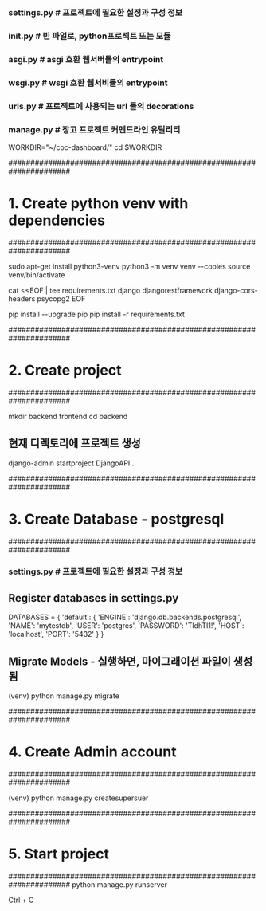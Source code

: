 ### settings.py # 프로젝트에 필요한 설정과 구성 정보
### __init__.py # 빈 파일로, python프로젝트 또는 모듈
### asgi.py     # asgi 호환 웹서버들의 entrypoint
### wsgi.py     # wsgi 호환 웹서비들의 entrypoint
### urls.py     # 프로젝트에 사용되는 url 들의 decorations
### manage.py   # 장고 프로젝트 커멘드라인 유틸리티

WORKDIR="~/coc-dashboard/"
cd $WORKDIR

######################################################################
# 1. Create python venv with dependencies
######################################################################

sudo apt-get install python3-venv
python3 -m venv venv --copies
source venv/bin/activate

cat <<EOF | tee requirements.txt
django
djangorestframework
django-cors-headers
psycopg2
EOF

pip install --upgrade pip
pip install -r requirements.txt 


######################################################################
# 2. Create project
######################################################################

mkdir backend frontend
cd backend

## 현재 디렉토리에 프로젝트 생성
django-admin startproject DjangoAPI .


######################################################################
# 3. Create Database - postgresql
######################################################################

### settings.py # 프로젝트에 필요한 설정과 구성 정보

## Register databases in settings.py
DATABASES = {
    'default': {
        'ENGINE': 'django.db.backends.postgresql',
        'NAME': 'mytestdb',
        'USER': 'postgres',
        'PASSWORD': 'TldhTl1!',
        'HOST': 'localhost',
        'PORT': '5432'
    }
}

## Migrate Models - 실행하면, 마이그래이션 파일이 생성 됨
(venv) python manage.py migrate

<!-- Operations to perform:
  Apply all migrations: EmployeeApp, admin, auth, contenttypes, sessions
Running migrations:
  Applying EmployeeApp.0001_initial... OK
  Applying contenttypes.0001_initial... OK
  Applying auth.0001_initial... OK
  Applying admin.0001_initial... OK
  Applying admin.0002_logentry_remove_auto_add... OK
  Applying admin.0003_logentry_add_action_flag_choices... OK
  Applying contenttypes.0002_remove_content_type_name... OK
  Applying auth.0002_alter_permission_name_max_length... OK
  Applying auth.0003_alter_user_email_max_length... OK
  Applying auth.0004_alter_user_username_opts... OK
  Applying auth.0005_alter_user_last_login_null... OK
  Applying auth.0006_require_contenttypes_0002... OK
  Applying auth.0007_alter_validators_add_error_messages... OK
  Applying auth.0008_alter_user_username_max_length... OK
  Applying auth.0009_alter_user_last_name_max_length... OK
  Applying auth.0010_alter_group_name_max_length... OK
  Applying auth.0011_update_proxy_permissions... OK
  Applying auth.0012_alter_user_first_name_max_length... OK
  Applying sessions.0001_initial... OK -->


######################################################################
# 4. Create Admin account
######################################################################

(venv) python manage.py createsupersuer

<!-- Username (leave blank to use 'root'): admin
Email address: inhwan.jung@gmail.com
Password: 
Password (again): 
This password is too short. It must contain at least 8 characters.
Bypass password validation and create user anyway? [y/N]: y
Superuser created successfully. -->


######################################################################
# 5. Start project
######################################################################
python manage.py runserver

Ctrl + C